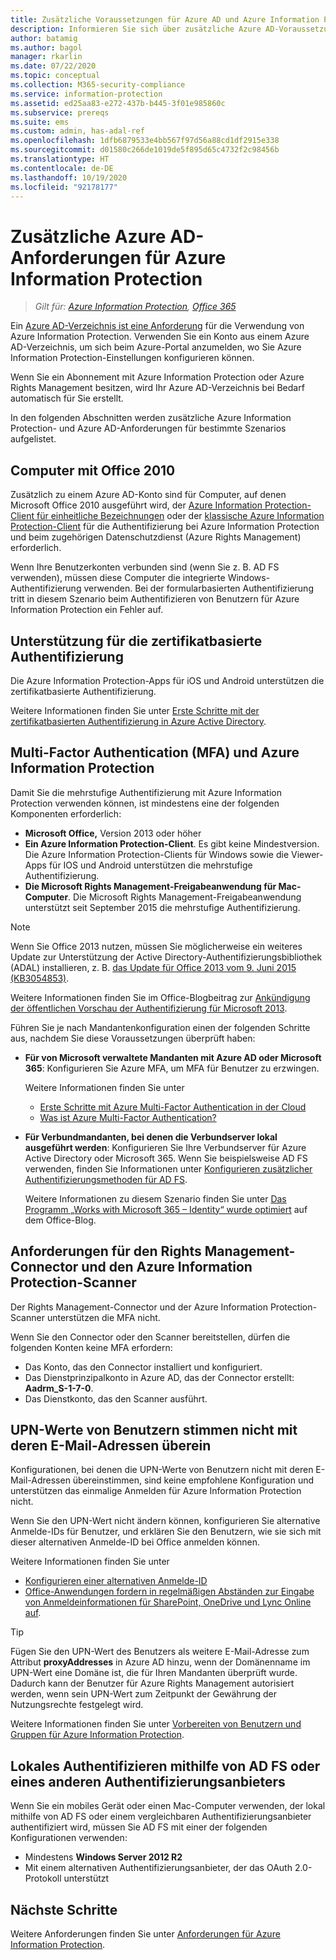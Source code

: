 ```yaml
---
title: Zusätzliche Voraussetzungen für Azure AD und Azure Information Protection
description: Informieren Sie sich über zusätzliche Azure AD-Voraussetzungen für Azure Information Protection in bestimmten Szenarios, z. B. bei mehrstufiger oder zertifikatbasierter Authentifizierung oder bei Computern mit Office 2010.
author: batamig
ms.author: bagol
manager: rkarlin
ms.date: 07/22/2020
ms.topic: conceptual
ms.collection: M365-security-compliance
ms.service: information-protection
ms.assetid: ed25aa83-e272-437b-b445-3f01e985860c
ms.subservice: prereqs
ms.suite: ems
ms.custom: admin, has-adal-ref
ms.openlocfilehash: 1dfb6879533e4bb567f97d56a88cd1df2915e338
ms.sourcegitcommit: d01580c266de1019de5f895d65c4732f2c98456b
ms.translationtype: HT
ms.contentlocale: de-DE
ms.lasthandoff: 10/19/2020
ms.locfileid: "92178177"
---
```

# <a name="additional-azure-ad-requirements-for-azure-information-protection"></a>Zusätzliche Azure AD-Anforderungen für Azure Information Protection

>*Gilt für: [Azure Information Protection](https://azure.microsoft.com/pricing/details/information-protection), [Office 365](https://download.microsoft.com/download/E/C/F/ECF42E71-4EC0-48FF-AA00-577AC14D5B5C/Azure_Information_Protection_licensing_datasheet_EN-US.pdf)*

Ein [Azure AD-Verzeichnis ist eine Anforderung](requirements.md#azure-active-directory) für die Verwendung von Azure Information Protection. Verwenden Sie ein Konto aus einem Azure AD-Verzeichnis, um sich beim Azure-Portal anzumelden, wo Sie Azure Information Protection-Einstellungen konfigurieren können.

Wenn Sie ein Abonnement mit Azure Information Protection oder Azure Rights Management besitzen, wird Ihr Azure AD-Verzeichnis bei Bedarf automatisch für Sie erstellt.

In den folgenden Abschnitten werden zusätzliche Azure Information Protection- und Azure AD-Anforderungen für bestimmte Szenarios aufgelistet. 

## <a name="computers-running-office-2010"></a>Computer mit Office 2010

Zusätzlich zu einem Azure AD-Konto sind für Computer, auf denen Microsoft Office 2010 ausgeführt wird, der [Azure Information Protection-Client für einheitliche Bezeichnungen](./rms-client/aip-clientv2.md) oder der [klassische Azure Information Protection-Client](./rms-client/aip-client.md) für die Authentifizierung bei Azure Information Protection und beim zugehörigen Datenschutzdienst (Azure Rights Management) erforderlich.

Wenn Ihre Benutzerkonten verbunden sind (wenn Sie z. B. AD FS verwenden), müssen diese Computer die integrierte Windows-Authentifizierung verwenden. Bei der formularbasierten Authentifizierung tritt in diesem Szenario beim Authentifizieren von Benutzern für Azure Information Protection ein Fehler auf.

## <a name="support-for-certificate-based-authentication-cba"></a>Unterstützung für die zertifikatbasierte Authentifizierung

Die Azure Information Protection-Apps für iOS und Android unterstützen die zertifikatbasierte Authentifizierung. 

Weitere Informationen finden Sie unter [Erste Schritte mit der zertifikatbasierten Authentifizierung in Azure Active Directory](/azure/active-directory/active-directory-certificate-based-authentication-get-started).

## <a name="multi-factor-authentication-mfa-and-azure-information-protection"></a>Multi-Factor Authentication (MFA) und Azure Information Protection

Damit Sie die mehrstufige Authentifizierung mit Azure Information Protection verwenden können, ist mindestens eine der folgenden Komponenten erforderlich:

- **Microsoft Office,** Version 2013 oder höher
- **Ein Azure Information Protection-Client**. Es gibt keine Mindestversion. Die Azure Information Protection-Clients für Windows sowie die Viewer-Apps für IOS und Android unterstützen die mehrstufige Authentifizierung.
- **Die Microsoft Rights Management-Freigabeanwendung für Mac-Computer**. Die Microsoft Rights Management-Freigabeanwendung unterstützt seit September 2015 die mehrstufige Authentifizierung.

> [!NOTE]
> Wenn Sie Office 2013 nutzen, müssen Sie möglicherweise ein weiteres Update zur Unterstützung der Active Directory-Authentifizierungsbibliothek (ADAL) installieren, z. B. [das Update für Office 2013 vom 9. Juni 2015 (KB3054853)](https://support.microsoft.com/kb/3054853). 
>
> Weitere Informationen finden Sie im Office-Blogbeitrag zur [Ankündigung der öffentlichen Vorschau der Authentifizierung für Microsoft 2013](https://blogs.office.com/2015/03/23/office-2013-modern-authentication-public-preview-announced/).       

Führen Sie je nach Mandantenkonfiguration einen der folgenden Schritte aus, nachdem Sie diese Voraussetzungen überprüft haben:

- **Für von Microsoft verwaltete Mandanten mit Azure AD oder Microsoft 365**: Konfigurieren Sie Azure MFA, um MFA für Benutzer zu erzwingen. 

    Weitere Informationen finden Sie unter 
    - [Erste Schritte mit Azure Multi-Factor Authentication in der Cloud](/multi-factor-authentication/multi-factor-authentication-get-started-cloud)
    - [Was ist Azure Multi-Factor Authentication?](/multi-factor-authentication/multi-factor-authentication)

- **Für Verbundmandanten, bei denen die Verbundserver lokal ausgeführt werden**: Konfigurieren Sie Ihre Verbundserver für Azure Active Directory oder Microsoft 365. Wenn Sie beispielsweise AD FS verwenden, finden Sie Informationen unter [Konfigurieren zusätzlicher Authentifizierungsmethoden für AD FS](/windows-server/identity/ad-fs/operations/configure-additional-authentication-methods-for-ad-fs). 

    Weitere Informationen zu diesem Szenario finden Sie unter [Das Programm „Works with Microsoft 365 – Identity“ wurde optimiert](https://blogs.office.com/2014/01/30/the-works-with-office-365-identity-program-now-streamlined/) auf dem Office-Blog. 

## <a name="rights-management-connector--aip-scanner-requirements"></a>Anforderungen für den Rights Management-Connector und den Azure Information Protection-Scanner

Der Rights Management-Connector und der Azure Information Protection-Scanner unterstützen die MFA nicht. 

Wenn Sie den Connector oder den Scanner bereitstellen, dürfen die folgenden Konten keine MFA erfordern:

- Das Konto, das den Connector installiert und konfiguriert.
- Das Dienstprinzipalkonto in Azure AD, das der Connector erstellt: **Aadrm_S-1-7-0**.
- Das Dienstkonto, das den Scanner ausführt.

## <a name="user-upn-values-dont-match-their-email-addresses"></a>UPN-Werte von Benutzern stimmen nicht mit deren E-Mail-Adressen überein

Konfigurationen, bei denen die UPN-Werte von Benutzern nicht mit deren E-Mail-Adressen übereinstimmen, sind keine empfohlene Konfiguration und unterstützen das einmalige Anmelden für Azure Information Protection nicht.

Wenn Sie den UPN-Wert nicht ändern können, konfigurieren Sie alternative Anmelde-IDs für Benutzer, und erklären Sie den Benutzern, wie sie sich mit dieser alternativen Anmelde-ID bei Office anmelden können. 

Weitere Informationen finden Sie unter

- [Konfigurieren einer alternativen Anmelde-ID](/windows-server/identity/ad-fs/operations/configuring-alternate-login-id)
- [Office-Anwendungen fordern in regelmäßigen Abständen zur Eingabe von Anmeldeinformationen für SharePoint, OneDrive und Lync Online auf](https://support.microsoft.com/help/2913639/office-applications-periodically-prompt-for-credentials-to-sharepoint-online,-onedrive,-and-lync-online).

> [!TIP]
> Fügen Sie den UPN-Wert des Benutzers als weitere E-Mail-Adresse zum Attribut **proxyAddresses** in Azure AD hinzu, wenn der Domänenname im UPN-Wert eine Domäne ist, die für Ihren Mandanten überprüft wurde. Dadurch kann der Benutzer für Azure Rights Management autorisiert werden, wenn sein UPN-Wert zum Zeitpunkt der Gewährung der Nutzungsrechte festgelegt wird. 

Weitere Informationen finden Sie unter [Vorbereiten von Benutzern und Gruppen für Azure Information Protection](prepare.md).

## <a name="authenticating-on-premises-using-adfs-or-another-authentication-provider"></a>Lokales Authentifizieren mithilfe von AD FS oder eines anderen Authentifizierungsanbieters

Wenn Sie ein mobiles Gerät oder einen Mac-Computer verwenden, der lokal mithilfe von AD FS oder einem vergleichbaren Authentifizierungsanbieter authentifiziert wird, müssen Sie AD FS mit einer der folgenden Konfigurationen verwenden:

- Mindestens **Windows Server 2012 R2**
- Mit einem alternativen Authentifizierungsanbieter, der das OAuth 2.0-Protokoll unterstützt

## <a name="next-steps"></a>Nächste Schritte
Weitere Anforderungen finden Sie unter [Anforderungen für Azure Information Protection](requirements.md).
